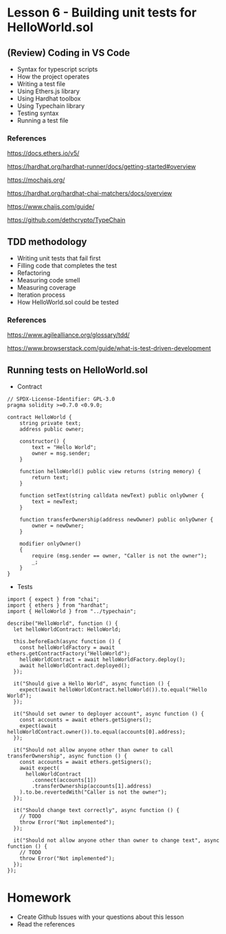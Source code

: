 # Lesson 6 - Building unit tests for HelloWorld.sol
## (Review) Coding in VS Code
* Syntax for typescript scripts
* How the project operates
* Writing a test file
* Using Ethers.js library
* Using Hardhat toolbox
* Using Typechain library
* Testing syntax
* Running a test file
### References
https://docs.ethers.io/v5/

https://hardhat.org/hardhat-runner/docs/getting-started#overview

https://mochajs.org/

https://hardhat.org/hardhat-chai-matchers/docs/overview

https://www.chaijs.com/guide/

https://github.com/dethcrypto/TypeChain

## TDD methodology
* Writing unit tests that fail first
* Filling code that completes the test
* Refactoring
* Measuring code smell
* Measuring coverage
* Iteration process
* How HelloWorld.sol could be tested
### References
https://www.agilealliance.org/glossary/tdd/

https://www.browserstack.com/guide/what-is-test-driven-development

## Running tests on HelloWorld.sol
* Contract
<pre><code>// SPDX-License-Identifier: GPL-3.0
pragma solidity >=0.7.0 <0.9.0;

contract HelloWorld {
    string private text;
    address public owner;

    constructor() {
        text = "Hello World";
        owner = msg.sender;
    }

    function helloWorld() public view returns (string memory) {
        return text;
    }

    function setText(string calldata newText) public onlyOwner {
        text = newText;
    }

    function transferOwnership(address newOwner) public onlyOwner {
        owner = newOwner;
    }

    modifier onlyOwner()
    {
        require (msg.sender == owner, "Caller is not the owner");
        _;
    }
}
</code></pre>
* Tests
<pre><code>import { expect } from "chai";
import { ethers } from "hardhat";
import { HelloWorld } from "../typechain";

describe("HelloWorld", function () {
  let helloWorldContract: HelloWorld;

  this.beforeEach(async function () {
    const helloWorldFactory = await ethers.getContractFactory("HelloWorld");
    helloWorldContract = await helloWorldFactory.deploy();
    await helloWorldContract.deployed();
  });

  it("Should give a Hello World", async function () {
    expect(await helloWorldContract.helloWorld()).to.equal("Hello World");
  });

  it("Should set owner to deployer account", async function () {
    const accounts = await ethers.getSigners();
    expect(await helloWorldContract.owner()).to.equal(accounts[0].address);
  });

  it("Should not allow anyone other than owner to call transferOwnership", async function () {
    const accounts = await ethers.getSigners();
    await expect(
      helloWorldContract
        .connect(accounts[1])
        .transferOwnership(accounts[1].address)
    ).to.be.revertedWith("Caller is not the owner");
  });

  it("Should change text correctly", async function () {
    // TODO
    throw Error("Not implemented");
  });

  it("Should not allow anyone other than owner to change text", async function () {
    // TODO
    throw Error("Not implemented");
  });
});
</code></pre>

# Homework
* Create Github Issues with your questions about this lesson
* Read the references